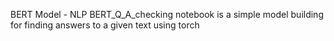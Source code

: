 BERT Model - NLP
BERT_Q_A_checking notebook is a simple model building for finding answers to a given text using torch
